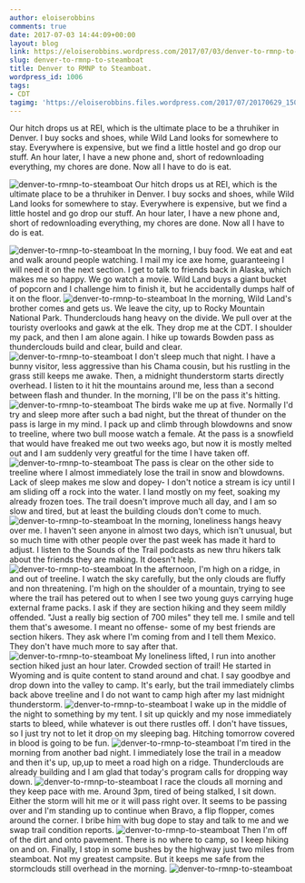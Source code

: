 ```yaml
---
author: eloiserobbins
comments: true
date: 2017-07-03 14:44:09+00:00
layout: blog
link: https://eloiserobbins.wordpress.com/2017/07/03/denver-to-rmnp-to-steamboat/
slug: denver-to-rmnp-to-steamboat
title: Denver to RMNP to Steamboat.
wordpress_id: 1006
tags:
- CDT
tagimg: 'https://eloiserobbins.files.wordpress.com/2017/07/20170629_150419.jpg'
---
```


Our hitch drops us at REI, which is the ultimate place to be a thruhiker in Denver. I buy socks and shoes, while Wild Land looks for somewhere to stay. Everywhere is expensive, but  we find a little hostel and go drop our stuff. An hour later, I have a new phone and, short of redownloading everything, my chores are done. Now all I have to do is eat.


![denver-to-rmnp-to-steamboat](https://eloiserobbins.files.wordpress.com/2017/07/20170629_150419.jpg)
Our hitch drops us at REI, which is the ultimate place to be a thruhiker in Denver. I buy socks and shoes, while Wild Land looks for somewhere to stay. Everywhere is expensive, but  we find a little hostel and go drop our stuff. An hour later, I have a new phone and, short of redownloading everything, my chores are done. Now all I have to do is eat.

![denver-to-rmnp-to-steamboat](https://eloiserobbins.files.wordpress.com/2017/07/20170629_152942.jpg)
In the morning, I buy food. We eat and eat and walk around people watching. I mail my ice axe home, guaranteeing I will need it on the next section. I get to talk to friends back in Alaska, which makes me so happy. We go watch a movie. Wild Land buys a giant bucket of popcorn and I challenge him to finish it, but he accidentally dumps half of it on the floor. 
![denver-to-rmnp-to-steamboat](https://eloiserobbins.files.wordpress.com/2017/07/20170629_154538.jpg)
In the morning, Wild Land's brother comes and gets us. We leave the city, up to Rocky Mountain National Park. Thunderclouds hang heavy on the divide. We pull over at the touristy overlooks and gawk at the elk. They drop me at the CDT. I shoulder my pack, and then I am alone again. I hike up towards Bowden pass as thunderclouds build and clear, build and clear.
![denver-to-rmnp-to-steamboat](https://eloiserobbins.files.wordpress.com/2017/07/20170629_160137.jpg)
I don't sleep much that night. I have a bunny visitor, less aggressive than his Chama cousin, but his rustling in the grass still keeps me awake. Then, a midnight thunderstorm starts directly overhead. I listen to it hit the mountains around me, less than a second between flash and thunder. In the morning, I'll be on the pass it's hitting.
![denver-to-rmnp-to-steamboat](https://eloiserobbins.files.wordpress.com/2017/07/20170630_073611.jpg)
The birds wake me up at five. Normally I'd try and sleep more after such a bad night, but the threat of thunder on the pass is large in my mind. I pack up and climb through blowdowns and snow to treeline, where two bull moose watch a female. At the pass is a snowfield that would have freaked me out two weeks ago, but now it is mostly melted out and I am suddenly very greatful for the time I have taken off.
![denver-to-rmnp-to-steamboat](https://eloiserobbins.files.wordpress.com/2017/07/20170630_095513.jpg)
The pass is clear on the other side to treeline where I almost immediately lose the trail in snow and blowdowns. Lack of sleep makes me slow and dopey- I don't notice a stream is icy until I am sliding off a rock into the water. I land mostly on my feet, soaking my already frozen toes. The trail doesn't improve much all day, and I am so slow and tired, but at least the building clouds don't come to much.
![denver-to-rmnp-to-steamboat](https://eloiserobbins.files.wordpress.com/2017/07/20170701_134921.jpg)
In the morning, loneliness hangs heavy over me. I haven't seen anyone in almost two days, which isn't unusual, but so much time with other people over the past week has made it hard to adjust. I listen to the Sounds of the Trail podcasts as new thru hikers talk about the friends they are making. It doesn't help.
![denver-to-rmnp-to-steamboat](https://eloiserobbins.files.wordpress.com/2017/07/20170701_140141.jpg)
In the afternoon, I'm high on a ridge, in and out of treeline. I watch the sky carefully, but the only clouds are fluffy and non threatening. I'm high on the shoulder of a mountain, trying to see where the trail has petered out to when I see two young guys carrying huge external frame packs. I ask if they are section hiking and they seem mildly offended. "Just a really big section of 700 miles" they tell me. I smile and tell them that's  awesome. I meant no offense- some of my best friends are section hikers. They ask where I'm coming from and I tell them Mexico. They don't have much more to say after that.
![denver-to-rmnp-to-steamboat](https://eloiserobbins.files.wordpress.com/2017/07/20170701_155100.jpg)
My loneliness lifted, I run into another section hiked just an hour later. Crowded section of trail! He started in Wyoming and is quite content to stand around and chat. I say goodbye and drop down into the valley to camp. It's early, but the trail immediately climbs back above treeline and I do not want to camp high after my last midnight thunderstorm.
![denver-to-rmnp-to-steamboat](https://eloiserobbins.files.wordpress.com/2017/07/20170701_164359.jpg)
I wake up in the middle of the night to something by my tent. I sit up quickly and my nose immediately starts to bleed, while whatever is out there rustles off. I don't have tissues, so I just try not to let it drop on my sleeping bag. Hitching tomorrow covered in blood is going to be fun.
![denver-to-rmnp-to-steamboat](https://eloiserobbins.files.wordpress.com/2017/07/20170702_080257.jpg)
I'm tired in the morning from another bad night. I immediately lose the trail in a meadow and then it's up, up,up to meet a road high on a ridge. Thunderclouds are already building and I am glad that today's program calls for dropping way down.
![denver-to-rmnp-to-steamboat](https://eloiserobbins.files.wordpress.com/2017/07/20170702_083306.jpg)
I race the clouds all morning and they keep pace with me. Around 3pm, tired of being stalked, I sit down. Either the storm will hit me or it will pass right over. It seems to be passing over and I'm standing up to continue when Bravo, a flip flopper, comes around the corner. I bribe him with bug dope to stay and talk to me and we swap trail condition reports.
![denver-to-rmnp-to-steamboat](https://eloiserobbins.files.wordpress.com/2017/07/20170702_131521.jpg)
Then I'm off of the dirt and onto pavement. There is no where to camp, so I keep hiking on and on. Finally, I stop in some bushes by the highway just two miles from steamboat. Not my greatest campsite. But it keeps me safe from the stormclouds still overhead in the morning. 
![denver-to-rmnp-to-steamboat](https://eloiserobbins.files.wordpress.com/2017/07/20170702_100644.jpg)
